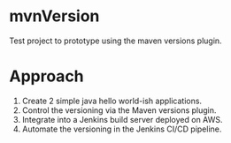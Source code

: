 # mvnVersion
Test project to prototype using the maven versions plugin. 

# Approach
1. Create 2 simple java hello world-ish applications. 
2. Control the versioning via the Maven versions plugin. 
3. Integrate into a Jenkins build server deployed on AWS. 
4. Automate the versioning in the Jenkins CI/CD pipeline. 
